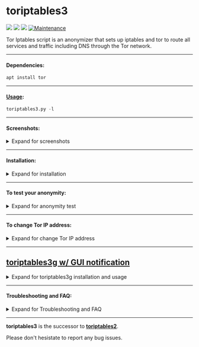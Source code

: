 # toriptables3

![](https://img.shields.io/badge/toriptables3-python_3.8-blue.svg?style=flat-square) ![](https://img.shields.io/badge/dependencies-tor-orange.svg?style=flat-square) ![](https://img.shields.io/badge/GPL-v2-blue.svg?style=flat-square) [![Maintenance](https://img.shields.io/badge/Maintained%3F-yes-green.svg?style=flat-square)](https://github.com/ruped24/toriptables3/graphs/commit-activity)

Tor Iptables script is an anonymizer that sets up iptables and tor to route all services and traffic including DNS through the Tor network.

---

#### Dependencies:
```bash
apt install tor
```
---

#### [Usage](https://drive.google.com/file/d/1pYBizuYq6OpWbLqZqgll9PJwJu7MMhhT/view?usp=sharing):
```python
toriptables3.py -l
```
---

#### Screenshots:
<details><summary>Expand for screenshots</summary>
 
* [Screenshot Kali Linux ](https://drive.google.com/file/d/1uhBPftxaqbW2W6IC3CzpT1mqDQ8KQDCE/view?usp=sharing)
 
* [Screenshot Linux Mint](https://drive.google.com/file/d/1xqvqIQe_jfi-PqfVCn8Fq9yZ7MAUqns-/view?usp=sharing)
 
 </details>

---

#### Installation:
<details><summary>Expand for installation</summary>
<br>
 
```bash
sudo mv toriptables3.py /usr/local/bin
```

[► Installation Methods](https://github.com/ruped24/toriptables2/wiki/Optional-Installation-methods-for-toriptables2.py)

</details>

---

#### To test your anonymity:
<details><summary>Expand for anonymity test</summary>
<br>
 
* [Check My IPx](https://ipx.ac/)
* [Check Tor Project](https://check.torproject.org)
* [Do I leak](http://www.doileak.com/)
* [DNS leak test](http://dnsleaktest.com)
* [Test IPv6](http://ipv6-test.com/)
* [What is my proxy](http://whatismyproxy.com)
* [What every Browser knows about you](http://webkay.robinlinus.com/)

</details>

---

#### To change Tor IP address:
<details><summary>Expand for change Tor IP address</summary>
<br>

```bash
toriptables3.py -r
```
</details>

---

## [toriptables3g w/ GUI notification](https://bitbucket.org/ruped24/toriptables3g/src)
<details><summary>Expand for toriptables3g installation and usage</summary>

#### Dependencies:

```bash
apt install tor
```
***

#### Screenshots:
<details><summary>Expand for screenshots</summary>
<br>
 
* [Kali Linux, Rolling Edition [ON]](https://drive.google.com/file/d/136xanPctr35oHxshW5abVGyFg0cslzV4/view?usp=sharing)
* [Kali Linux, Rolling Edition [OFF]](https://drive.google.com/file/d/1lDKIrx4XQpObjHUJ2t9ESa93z9XD4Shd/view?usp=sharing)

</details>

***

#### Usage Demo:
<details><summary>Exapand for notification demo</summary>
 <br>
 
* [Kali Linux, Rolling Edition [Demo]](https://drive.google.com/file/d/1kWdp8ciWTX5onuinR-3DjYKgcTFh9QJM/view?usp=sharing)

</details>

</details>

---

#### Troubleshooting and FAQ:
<details><summary>Expand for Troubleshooting and FAQ</summary>
 <br>
 
 [► **Troubleshooting and FAQ**](https://github.com/ruped24/toriptables2/wiki/Troubleshooting)

</details>

---

**toriptables3** is the successor to **[toriptables2](https://github.com/ruped24/toriptables2#toriptables2)**.

Please don't hesistate to report any bug issues.
